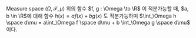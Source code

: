 Measure space $(\Omega, \mathcal F, \mu)$ 위의 함수 $f, g : \Omega \to \R$ 이 적분가능할 때, $a, b \in \R$에 대해 함수 $h(x) = af(x) + bg(x)$ 도 적분가능하며 $\int_\Omega h \space d\mu = a\int_\Omega f \space d\mu + b \int_\Omega g \space d\mu$ 이다.